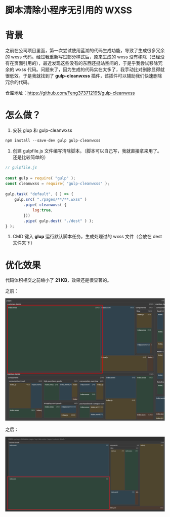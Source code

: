 # 脚本清除小程序无引用的 WXSS

# 背景

之前在公司项目里面，第一次尝试使用蓝湖的代码生成功能，导致了生成很多冗余的 wxss 代码。经过我重新写过部分样式后，原来生成的 wxss 没有移除（已经没有在页面引用的），最近发现这些没有的东西还挺站空间的，于是乎我尝试移除冗余的 wxss 代码。问题来了，因为生成的代码实在太多了，我手动比对删除显得就很低效。于是我就找到了 **gulp-cleanwxss**  插件，该插件可以辅助我们快速删除冗余的代码。

仓库地址：https://github.com/Feng373712195/gulp-cleanwxss

# 怎么做？

1. 安装 glup 和 gulp-cleanwxss

```jsx
npm install --save-dev gulp gulp-cleanwxss
```

1. 创建 gulpfile.js 文件编写清除脚本。（脚本可以自己写，我就直接拿来用了。还是比较简单的）

```jsx
// gulpfile.js

const gulp = require( "gulp" );
const cleanwxss = require( "gulp-cleanwxss" );

gulp.task( "default", ( ) => {
    gulp.src( "./pages/**/**.wxss" )
        .pipe( cleanwxss( {
            log:true,
        }))
        .pipe( gulp.dest( "./dest" ) );
} );

```

1. CMD 键入 **glup** 运行默认脚本任务，生成处理过的 wxss 文件（会放在 dest 文件夹下）

# 优化效果

代码体积相交之前缩小了 **21 KB**，效果还是很显著的。

                   
之前： 

![image.png](../attachments/2024-12-26/image.png)

之后：

![image.png](../attachments/2024-12-26/image%201.png)
